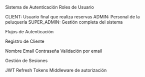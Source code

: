 Sistema de Autenticación
Roles de Usuario

CLIENT: Usuario final que realiza reservas
ADMIN: Personal de la peluquería
SUPER_ADMIN: Gestión completa del sistema

Flujos de Autenticación

Registro de Cliente

Nombre
Email
Contraseña
Validación por email

Gestión de Sesiones

JWT
Refresh Tokens
Middleware de autorización